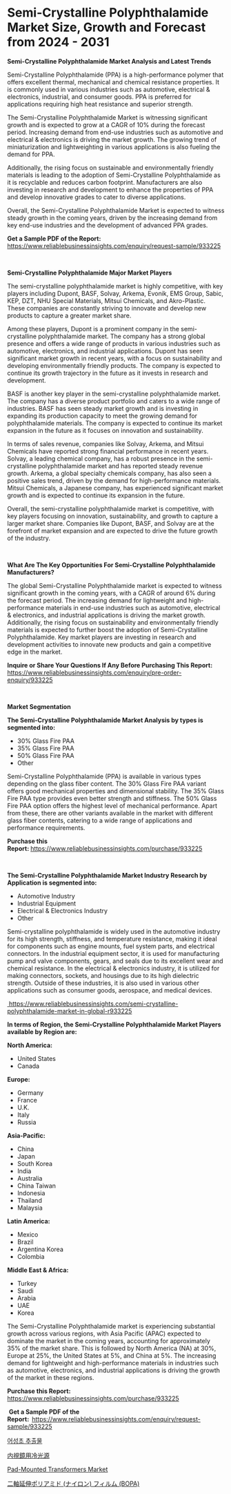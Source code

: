 <p><h1>Semi-Crystalline Polyphthalamide Market Size, Growth and Forecast from 2024 - 2031</h1></p><p><strong>Semi-Crystalline Polyphthalamide Market Analysis and Latest Trends</strong></p>
<p><p>Semi-Crystalline Polyphthalamide (PPA) is a high-performance polymer that offers excellent thermal, mechanical and chemical resistance properties. It is commonly used in various industries such as automotive, electrical & electronics, industrial, and consumer goods. PPA is preferred for applications requiring high heat resistance and superior strength.</p><p>The Semi-Crystalline Polyphthalamide Market is witnessing significant growth and is expected to grow at a CAGR of 10% during the forecast period. Increasing demand from end-use industries such as automotive and electrical & electronics is driving the market growth. The growing trend of miniaturization and lightweighting in various applications is also fueling the demand for PPA.</p><p>Additionally, the rising focus on sustainable and environmentally friendly materials is leading to the adoption of Semi-Crystalline Polyphthalamide as it is recyclable and reduces carbon footprint. Manufacturers are also investing in research and development to enhance the properties of PPA and develop innovative grades to cater to diverse applications.</p><p>Overall, the Semi-Crystalline Polyphthalamide Market is expected to witness steady growth in the coming years, driven by the increasing demand from key end-use industries and the development of advanced PPA grades.</p></p>
<p><strong>Get a Sample PDF of the Report:&nbsp;</strong> <a href="https://www.reliablebusinessinsights.com/enquiry/request-sample/933225">https://www.reliablebusinessinsights.com/enquiry/request-sample/933225</a></p>
<p>&nbsp;</p>
<p><strong>Semi-Crystalline Polyphthalamide Major Market Players</strong></p>
<p><p>The semi-crystalline polyphthalamide market is highly competitive, with key players including Dupont, BASF, Solvay, Arkema, Evonik, EMS Group, Sabic, KEP, DZT, NHU Special Materials, Mitsui Chemicals, and Akro-Plastic. These companies are constantly striving to innovate and develop new products to capture a greater market share.</p><p>Among these players, Dupont is a prominent company in the semi-crystalline polyphthalamide market. The company has a strong global presence and offers a wide range of products in various industries such as automotive, electronics, and industrial applications. Dupont has seen significant market growth in recent years, with a focus on sustainability and developing environmentally friendly products. The company is expected to continue its growth trajectory in the future as it invests in research and development.</p><p>BASF is another key player in the semi-crystalline polyphthalamide market. The company has a diverse product portfolio and caters to a wide range of industries. BASF has seen steady market growth and is investing in expanding its production capacity to meet the growing demand for polyphthalamide materials. The company is expected to continue its market expansion in the future as it focuses on innovation and sustainability.</p><p>In terms of sales revenue, companies like Solvay, Arkema, and Mitsui Chemicals have reported strong financial performance in recent years. Solvay, a leading chemical company, has a robust presence in the semi-crystalline polyphthalamide market and has reported steady revenue growth. Arkema, a global specialty chemicals company, has also seen a positive sales trend, driven by the demand for high-performance materials. Mitsui Chemicals, a Japanese company, has experienced significant market growth and is expected to continue its expansion in the future.</p><p>Overall, the semi-crystalline polyphthalamide market is competitive, with key players focusing on innovation, sustainability, and growth to capture a larger market share. Companies like Dupont, BASF, and Solvay are at the forefront of market expansion and are expected to drive the future growth of the industry.</p></p>
<p>&nbsp;</p>
<p><strong>What Are The Key Opportunities For Semi-Crystalline Polyphthalamide Manufacturers?</strong></p>
<p><p>The global Semi-Crystalline Polyphthalamide market is expected to witness significant growth in the coming years, with a CAGR of around 6% during the forecast period. The increasing demand for lightweight and high-performance materials in end-use industries such as automotive, electrical & electronics, and industrial applications is driving the market growth. Additionally, the rising focus on sustainability and environmentally friendly materials is expected to further boost the adoption of Semi-Crystalline Polyphthalamide. Key market players are investing in research and development activities to innovate new products and gain a competitive edge in the market.</p></p>
<p><strong>Inquire or Share Your Questions If Any Before Purchasing This Report:</strong> <a href="https://www.reliablebusinessinsights.com/enquiry/pre-order-enquiry/933225">https://www.reliablebusinessinsights.com/enquiry/pre-order-enquiry/933225</a></p>
<p>&nbsp;</p>
<p><strong>Market Segmentation</strong></p>
<p><strong>The Semi-Crystalline Polyphthalamide Market Analysis by types is segmented into:</strong></p>
<p><ul><li>30% Glass Fire PAA</li><li>35% Glass Fire PAA</li><li>50% Glass Fire PAA</li><li>Other</li></ul></p>
<p><p>Semi-Crystalline Polyphthalamide (PPA) is available in various types depending on the glass fiber content. The 30% Glass Fire PAA variant offers good mechanical properties and dimensional stability. The 35% Glass Fire PAA type provides even better strength and stiffness. The 50% Glass Fire PAA option offers the highest level of mechanical performance. Apart from these, there are other variants available in the market with different glass fiber contents, catering to a wide range of applications and performance requirements.</p></p>
<p><strong>Purchase this Report:&nbsp;</strong><a href="https://www.reliablebusinessinsights.com/purchase/933225">https://www.reliablebusinessinsights.com/purchase/933225</a></p>
<p>&nbsp;</p>
<p><strong>The Semi-Crystalline Polyphthalamide Market Industry Research by Application is segmented into:</strong></p>
<p><ul><li>Automotive Industry</li><li>Industrial Equipment</li><li>Electrical & Electronics Industry</li><li>Other</li></ul></p>
<p><p>Semi-crystalline polyphthalamide is widely used in the automotive industry for its high strength, stiffness, and temperature resistance, making it ideal for components such as engine mounts, fuel system parts, and electrical connectors. In the industrial equipment sector, it is used for manufacturing pump and valve components, gears, and seals due to its excellent wear and chemical resistance. In the electrical & electronics industry, it is utilized for making connectors, sockets, and housings due to its high dielectric strength. Outside of these industries, it is also used in various other applications such as consumer goods, aerospace, and medical devices.</p></p>
<p><a href="https://www.reliablebusinessinsights.com/semi-crystalline-polyphthalamide-market-in-global-r933225">&nbsp;https://www.reliablebusinessinsights.com/semi-crystalline-polyphthalamide-market-in-global-r933225</a></p>
<p><strong>In terms of Region, the Semi-Crystalline Polyphthalamide Market Players available by Region are:</strong></p>
<p>
    <p> <strong> North America: </strong>
        <ul>
            <li>United States</li>
            <li>Canada</li>
        </ul>
        </p> 
    <p> <strong> Europe: </strong>
        <ul>
            <li>Germany</li>
            <li>France</li>
            <li>U.K.</li>
            <li>Italy</li>
            <li>Russia</li>
        </ul>
        </p> 
    <p> <strong> Asia-Pacific: </strong>
        <ul>
            <li>China</li>
            <li>Japan</li>
            <li>South Korea</li>
            <li>India</li>
            <li>Australia</li>
            <li>China Taiwan</li>
            <li>Indonesia</li>
            <li>Thailand</li>
            <li>Malaysia</li>
        </ul>
        </p> 
    <p> <strong> Latin America: </strong>
        <ul>
            <li>Mexico</li>
            <li>Brazil</li>
            <li>Argentina Korea</li>
            <li>Colombia</li>
        </ul>
        </p> 
    <p> <strong> Middle East & Africa: </strong>
        <ul>
            <li>Turkey</li>
            <li>Saudi</li>
            <li>Arabia</li>
            <li>UAE</li>
            <li>Korea</li>
        </ul>
    </p>
    </p>
<p><p>The Semi-Crystalline Polyphthalamide market is experiencing substantial growth across various regions, with Asia Pacific (APAC) expected to dominate the market in the coming years, accounting for approximately 35% of the market share. This is followed by North America (NA) at 30%, Europe at 25%, the United States at 5%, and China at 5%. The increasing demand for lightweight and high-performance materials in industries such as automotive, electronics, and industrial applications is driving the growth of the market in these regions.</p></p>
<p><strong>Purchase this Report: </strong><a href="https://www.reliablebusinessinsights.com/purchase/933225">https://www.reliablebusinessinsights.com/purchase/933225</a></p>
<p>&nbsp;<strong>Get a Sample PDF of the Report:&nbsp;&nbsp;</strong><a href="https://www.reliablebusinessinsights.com/enquiry/request-sample/933225">https://www.reliablebusinessinsights.com/enquiry/request-sample/933225</a></p>
<p><strong></strong></p>
<p><p><a href="https://github.com/JohnQuil1917/Market-Research-Report-List-1/blob/main/636249377532.md">어성초 추출물</a></p><p><a href="https://github.com/DemarcusKuhlman/Market-Research-Report-List-1/blob/main/477608583751.md">内視鏡用冷光源</a></p><p><a href="https://github.com/JuliaFadel1922/Market-Research-Report-List-1/blob/main/pad-mounted-transformers-market.md">Pad-Mounted Transformers Market</a></p><p><a href="https://github.com/DudleyFerry/Market-Research-Report-List-1/blob/main/303463183753.md">二軸延伸ポリアミド (ナイロン) フィルム (BOPA)</a></p></p>